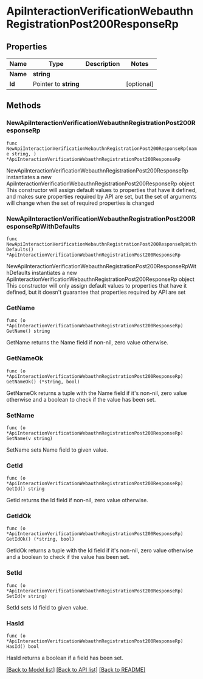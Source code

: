 # ApiInteractionVerificationWebauthnRegistrationPost200ResponseRp

## Properties

Name | Type | Description | Notes
------------ | ------------- | ------------- | -------------
**Name** | **string** |  | 
**Id** | Pointer to **string** |  | [optional] 

## Methods

### NewApiInteractionVerificationWebauthnRegistrationPost200ResponseRp

`func NewApiInteractionVerificationWebauthnRegistrationPost200ResponseRp(name string, ) *ApiInteractionVerificationWebauthnRegistrationPost200ResponseRp`

NewApiInteractionVerificationWebauthnRegistrationPost200ResponseRp instantiates a new ApiInteractionVerificationWebauthnRegistrationPost200ResponseRp object
This constructor will assign default values to properties that have it defined,
and makes sure properties required by API are set, but the set of arguments
will change when the set of required properties is changed

### NewApiInteractionVerificationWebauthnRegistrationPost200ResponseRpWithDefaults

`func NewApiInteractionVerificationWebauthnRegistrationPost200ResponseRpWithDefaults() *ApiInteractionVerificationWebauthnRegistrationPost200ResponseRp`

NewApiInteractionVerificationWebauthnRegistrationPost200ResponseRpWithDefaults instantiates a new ApiInteractionVerificationWebauthnRegistrationPost200ResponseRp object
This constructor will only assign default values to properties that have it defined,
but it doesn't guarantee that properties required by API are set

### GetName

`func (o *ApiInteractionVerificationWebauthnRegistrationPost200ResponseRp) GetName() string`

GetName returns the Name field if non-nil, zero value otherwise.

### GetNameOk

`func (o *ApiInteractionVerificationWebauthnRegistrationPost200ResponseRp) GetNameOk() (*string, bool)`

GetNameOk returns a tuple with the Name field if it's non-nil, zero value otherwise
and a boolean to check if the value has been set.

### SetName

`func (o *ApiInteractionVerificationWebauthnRegistrationPost200ResponseRp) SetName(v string)`

SetName sets Name field to given value.


### GetId

`func (o *ApiInteractionVerificationWebauthnRegistrationPost200ResponseRp) GetId() string`

GetId returns the Id field if non-nil, zero value otherwise.

### GetIdOk

`func (o *ApiInteractionVerificationWebauthnRegistrationPost200ResponseRp) GetIdOk() (*string, bool)`

GetIdOk returns a tuple with the Id field if it's non-nil, zero value otherwise
and a boolean to check if the value has been set.

### SetId

`func (o *ApiInteractionVerificationWebauthnRegistrationPost200ResponseRp) SetId(v string)`

SetId sets Id field to given value.

### HasId

`func (o *ApiInteractionVerificationWebauthnRegistrationPost200ResponseRp) HasId() bool`

HasId returns a boolean if a field has been set.


[[Back to Model list]](../README.md#documentation-for-models) [[Back to API list]](../README.md#documentation-for-api-endpoints) [[Back to README]](../README.md)


